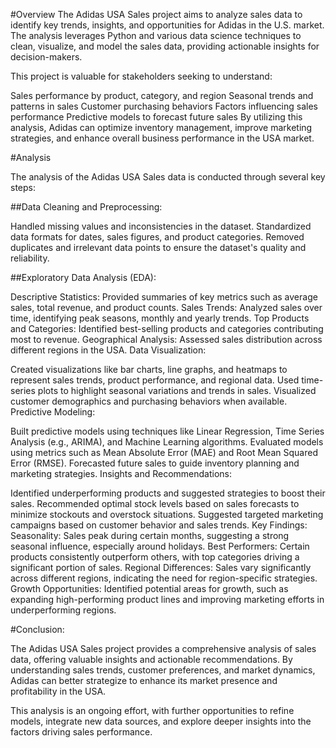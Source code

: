 #Overview
The Adidas USA Sales project aims to analyze sales data to identify key trends, insights, and opportunities for Adidas in the U.S. market. The analysis leverages Python and various data science techniques to clean, visualize, and model the sales data, providing actionable insights for decision-makers.

This project is valuable for stakeholders seeking to understand:

Sales performance by product, category, and region
Seasonal trends and patterns in sales
Customer purchasing behaviors
Factors influencing sales performance
Predictive models to forecast future sales
By utilizing this analysis, Adidas can optimize inventory management, improve marketing strategies, and enhance overall business performance in the USA market.

#Analysis

The analysis of the Adidas USA Sales data is conducted through several key steps:

##Data Cleaning and Preprocessing:

Handled missing values and inconsistencies in the dataset.
Standardized data formats for dates, sales figures, and product categories.
Removed duplicates and irrelevant data points to ensure the dataset's quality and reliability.

##Exploratory Data Analysis (EDA):

Descriptive Statistics: Provided summaries of key metrics such as average sales, total revenue, and product counts.
Sales Trends: Analyzed sales over time, identifying peak seasons, monthly and yearly trends.
Top Products and Categories: Identified best-selling products and categories contributing most to revenue.
Geographical Analysis: Assessed sales distribution across different regions in the USA.
Data Visualization:

Created visualizations like bar charts, line graphs, and heatmaps to represent sales trends, product performance, and regional data.
Used time-series plots to highlight seasonal variations and trends in sales.
Visualized customer demographics and purchasing behaviors when available.
Predictive Modeling:

Built predictive models using techniques like Linear Regression, Time Series Analysis (e.g., ARIMA), and Machine Learning algorithms.
Evaluated models using metrics such as Mean Absolute Error (MAE) and Root Mean Squared Error (RMSE).
Forecasted future sales to guide inventory planning and marketing strategies.
Insights and Recommendations:

Identified underperforming products and suggested strategies to boost their sales.
Recommended optimal stock levels based on sales forecasts to minimize stockouts and overstock situations.
Suggested targeted marketing campaigns based on customer behavior and sales trends.
Key Findings:
Seasonality: Sales peak during certain months, suggesting a strong seasonal influence, especially around holidays.
Best Performers: Certain products consistently outperform others, with top categories driving a significant portion of sales.
Regional Differences: Sales vary significantly across different regions, indicating the need for region-specific strategies.
Growth Opportunities: Identified potential areas for growth, such as expanding high-performing product lines and improving marketing efforts in underperforming regions.

#Conclusion:

The Adidas USA Sales project provides a comprehensive analysis of sales data, offering valuable insights and actionable recommendations. By understanding sales trends, customer preferences, and market dynamics, Adidas can better strategize to enhance its market presence and profitability in the USA.

This analysis is an ongoing effort, with further opportunities to refine models, integrate new data sources, and explore deeper insights into the factors driving sales performance.
